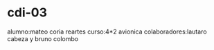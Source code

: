 # cdi-03
alumno:mateo coria reartes
curso:4*2 avionica 
colaboradores:lautaro cabeza y bruno colombo
